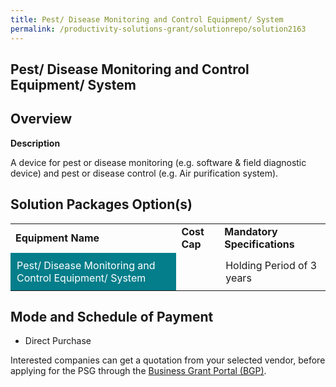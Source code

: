 ```yaml
---
title: Pest/ Disease Monitoring and Control Equipment/ System
permalink: /productivity-solutions-grant/solutionrepo/solution2163
---
```


## Pest/ Disease Monitoring and Control Equipment/ System

## Overview

**Description**

A device for pest or disease monitoring (e.g. software & field diagnostic device) and pest or disease control (e.g. Air purification system).

## Solution Packages Option(s)

<table>
<tr>
<td><b>Equipment Name</b></td>
<td><b>Cost Cap</b></td>
<td><b>Mandatory Specifications</b></td>
</tr>
<tr>
<td style='padding: 10px; background-color: #037E8A; color: #FFFFFF;'>Pest/ Disease Monitoring and Control Equipment/ System</td>
<td style='padding: 10px;'></td>
<td style='padding: 10px;'>Holding Period of 3 years</td>
</tr>
</table>

## Mode and Schedule of Payment

 - Direct Purchase

Interested companies can get a quotation from your selected vendor, before applying for the PSG through the <a href='https://www.businessgrants.gov.sg/' target='_blank' rel='noopener'>Business Grant Portal (BGP)</a>.

<script src="/jquery/resize-tables.js"></script>
